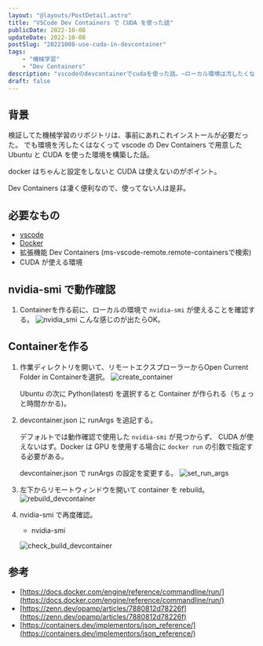 ```yaml
---
layout: "@layouts/PostDetail.astro"
title: "VSCode Dev Containers で CUDA を使った話"
publicDate: 2022-10-08
updateDate: 2022-10-08
postSlug: "20221008-use-cuda-in-devcontainer"
tags: 
    - "機械学習"
    - "Dev Containers"
description: "vscodeのdevcontainerでcudaを使った話。~ローカル環境は汚したくない~"
draft: false
---
```


## 背景

検証してた機械学習のリポジトリは、事前にあれこれインストールが必要だった。
でも環境を汚したくはなくって vscode の Dev Containers で用意した Ubuntu と CUDA を使った環境を構築した話。

docker はちゃんと設定をしないと CUDA は使えないのがポイント。

Dev Containers は凄く便利なので、使ってない人は是非。

## 必要なもの

- [vscode](https://azure.microsoft.com/ja-jp/products/visual-studio-code/)
- [Docker](https://www.docker.com/)
- 拡張機能 Dev Containers (ms-vscode-remote.remote-containersで検索)
- CUDA が使える環境

## nvidia-smi で動作確認

1. Containerを作る前に、ローカルの環境で `nvidia-smi` が使えることを確認する。
    ![nvidia_smi](https://storage.cloud.google.com/marogosteen-pages-storage/2022/win_nvidiasmi.png?authuser=1)
    こんな感じのが出たらOK。

## Containerを作る

1. 作業ディレクトリを開いて、リモートエクスプローラーからOpen Current Folder in Containerを選択。
    ![create_container](https://storage.cloud.google.com/marogosteen-pages-storage/2022/create_container.png?authuser=1)

    Ubuntu の次に Python(latest) を選択すると Container が作られる（ちょっと時間かかる)。

2. devcontainer.json に runArgs を追記する。

    デフォルトでは動作確認で使用した `nvidia-smi` が見つからず、 CUDA が使えないはず。Docker は GPU を使用する場合に `docker run` の引数で指定する必要がある。

    devcontainer.json で runArgs の設定を変更する。
    ![set_run_args](https://storage.cloud.google.com/marogosteen-pages-storage/2022/runargs.png?authuser=1)


3. 左下からリモートウィンドウを開いて container を rebuild。
    ![rebuild_devcontainer](https://storage.cloud.google.com/marogosteen-pages-storage/2022/rebuild.png?authuser=1)

4. nvidia-smi で再度確認。
    - nvidia-smi

    ![check_build_devcontainer](https://storage.cloud.google.com/marogosteen-pages-storage/2022/check_build_devcontainer.png?authuser=1)


## 参考
- [https://docs.docker.com/engine/reference/commandline/run/](https://docs.docker.com/engine/reference/commandline/run/)
- [https://zenn.dev/opamp/articles/7880812d78226f](https://zenn.dev/opamp/articles/7880812d78226f)
- [https://containers.dev/implementors/json_reference/](https://containers.dev/implementors/json_reference/)